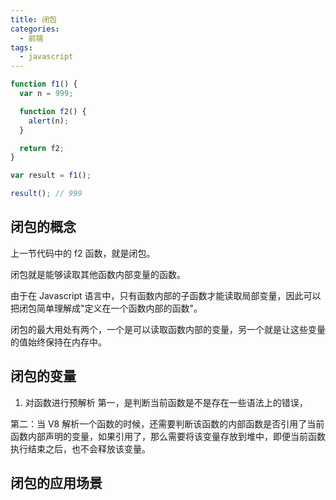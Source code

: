 ```yaml
---
title: 闭包
categories:
  - 前端
tags:
  - javascript
---
```


```javascript
function f1() {
  var n = 999;

  function f2() {
    alert(n);
  }

  return f2;
}

var result = f1();

result(); // 999
```

## 闭包的概念

上一节代码中的 f2 函数，就是闭包。

闭包就是能够读取其他函数内部变量的函数。

由于在 Javascript 语言中，只有函数内部的子函数才能读取局部变量，因此可以把闭包简单理解成"定义在一个函数内部的函数"。

闭包的最大用处有两个，一个是可以读取函数内部的变量，另一个就是让这些变量的值始终保持在内存中。

## 闭包的变量

1. 对函数进行预解析
第一，是判断当前函数是不是存在一些语法上的错误，

第二：当 V8 解析一个函数的时候，还需要判断该函数的内部函数是否引用了当前函数内部声明的变量，如果引用了，那么需要将该变量存放到堆中，即便当前函数执行结束之后，也不会释放该变量。

## 闭包的应用场景
